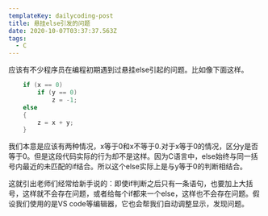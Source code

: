 ```yaml
---
templateKey: dailycoding-post
title: 悬挂else引发的问题
date: 2020-10-07T03:37:37.563Z
tags:
  - C
---
```

应该有不少程序员在编程初期遇到过悬挂else引起的问题。比如像下面这样。

```c
    if (x == 0)
        if (y == 0)
            z = -1;
    else
    {
        z = x + y;
    }
```

我们本意是应该有两种情况，x等于0和x不等于0.对于x等于0的情况，区分y是否等于0。但是这段代码实际的行为却不是这样。因为C语言中，else始终与同一括号内最近的未匹配的if结合。所以这个else实际上是与y等于0的判断相结合。

这就引出老师们经常给新手说的：即使if判断之后只有一条语句，也要加上大括号，这样就不会存在问题，或者给每个if都来一个else，这样也不会存在问题。假设我们使用的是VS code等编辑器，它也会帮我们自动调整显示，发现问题。